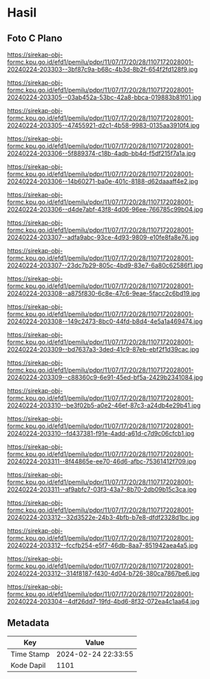 # Hasil

## Foto C Plano

https://sirekap-obj-formc.kpu.go.id/efd1/pemilu/pdpr/11/07/17/20/28/1107172028001-20240224-203303--3bf87c9a-b68c-4b3d-8b2f-654f2fd128f9.jpg

https://sirekap-obj-formc.kpu.go.id/efd1/pemilu/pdpr/11/07/17/20/28/1107172028001-20240224-203305--03ab452a-53bc-42a8-bbca-019883b81f01.jpg

https://sirekap-obj-formc.kpu.go.id/efd1/pemilu/pdpr/11/07/17/20/28/1107172028001-20240224-203305--47455921-d2c1-4b58-9983-0135aa3910f4.jpg

https://sirekap-obj-formc.kpu.go.id/efd1/pemilu/pdpr/11/07/17/20/28/1107172028001-20240224-203306--5f889374-c18b-4adb-bb4d-f5df215f7a1a.jpg

https://sirekap-obj-formc.kpu.go.id/efd1/pemilu/pdpr/11/07/17/20/28/1107172028001-20240224-203306--14b60271-ba0e-401c-8188-d62daaaff4e2.jpg

https://sirekap-obj-formc.kpu.go.id/efd1/pemilu/pdpr/11/07/17/20/28/1107172028001-20240224-203306--d4de7abf-43f8-4d06-96ee-766785c99b04.jpg

https://sirekap-obj-formc.kpu.go.id/efd1/pemilu/pdpr/11/07/17/20/28/1107172028001-20240224-203307--adfa9abc-93ce-4d93-9809-e10fe8fa8e76.jpg

https://sirekap-obj-formc.kpu.go.id/efd1/pemilu/pdpr/11/07/17/20/28/1107172028001-20240224-203307--23dc7b29-805c-4bd9-83e7-6a80c62586f1.jpg

https://sirekap-obj-formc.kpu.go.id/efd1/pemilu/pdpr/11/07/17/20/28/1107172028001-20240224-203308--a875f830-6c8e-47c6-9eae-5facc2c6bd19.jpg

https://sirekap-obj-formc.kpu.go.id/efd1/pemilu/pdpr/11/07/17/20/28/1107172028001-20240224-203308--149c2473-8bc0-44fd-b8d4-4e5a1a469474.jpg

https://sirekap-obj-formc.kpu.go.id/efd1/pemilu/pdpr/11/07/17/20/28/1107172028001-20240224-203309--bd7637a3-3ded-41c9-87eb-ebf2f1d39cac.jpg

https://sirekap-obj-formc.kpu.go.id/efd1/pemilu/pdpr/11/07/17/20/28/1107172028001-20240224-203309--c88360c9-6e91-45ed-bf5a-2429b2341084.jpg

https://sirekap-obj-formc.kpu.go.id/efd1/pemilu/pdpr/11/07/17/20/28/1107172028001-20240224-203310--be3f02b5-a0e2-46ef-87c3-a24db4e29b41.jpg

https://sirekap-obj-formc.kpu.go.id/efd1/pemilu/pdpr/11/07/17/20/28/1107172028001-20240224-203310--fd437381-f91e-4add-a61d-c7d9c06cfcb1.jpg

https://sirekap-obj-formc.kpu.go.id/efd1/pemilu/pdpr/11/07/17/20/28/1107172028001-20240224-203311--8f44865e-ee70-46d6-afbc-75361412f709.jpg

https://sirekap-obj-formc.kpu.go.id/efd1/pemilu/pdpr/11/07/17/20/28/1107172028001-20240224-203311--af9abfc7-03f3-43a7-8b70-2db09b15c3ca.jpg

https://sirekap-obj-formc.kpu.go.id/efd1/pemilu/pdpr/11/07/17/20/28/1107172028001-20240224-203312--32d3522e-24b3-4bfb-b7e8-dfdf2328d1bc.jpg

https://sirekap-obj-formc.kpu.go.id/efd1/pemilu/pdpr/11/07/17/20/28/1107172028001-20240224-203312--fccfb254-e5f7-46db-8aa7-851942aea4a5.jpg

https://sirekap-obj-formc.kpu.go.id/efd1/pemilu/pdpr/11/07/17/20/28/1107172028001-20240224-203312--314f8187-f430-4d04-b726-380ca7867be6.jpg

https://sirekap-obj-formc.kpu.go.id/efd1/pemilu/pdpr/11/07/17/20/28/1107172028001-20240224-203304--4df26dd7-19fd-4bd6-8f32-072ea4c1aa64.jpg


## Metadata

| Key        | Value               |
| ---------- | ------------------- |
| Time Stamp | 2024-02-24 22:33:55 |
| Kode Dapil | 1101                |



